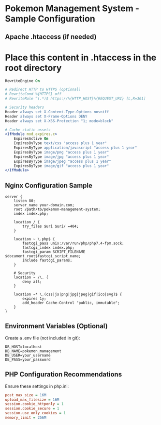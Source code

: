 # Pokemon Management System - Sample Configuration

## Apache .htaccess (if needed)
# Place this content in .htaccess in the root directory

```apache
RewriteEngine On

# Redirect HTTP to HTTPS (optional)
# RewriteCond %{HTTPS} off
# RewriteRule ^(.*)$ https://%{HTTP_HOST}%{REQUEST_URI} [L,R=301]

# Security headers
Header always set X-Content-Type-Options nosniff
Header always set X-Frame-Options DENY
Header always set X-XSS-Protection "1; mode=block"

# Cache static assets
<IfModule mod_expires.c>
    ExpiresActive On
    ExpiresByType text/css "access plus 1 year"
    ExpiresByType application/javascript "access plus 1 year"
    ExpiresByType image/png "access plus 1 year"
    ExpiresByType image/jpg "access plus 1 year"
    ExpiresByType image/jpeg "access plus 1 year"
    ExpiresByType image/gif "access plus 1 year"
</IfModule>
```

## Nginx Configuration Sample
```nginx
server {
    listen 80;
    server_name your-domain.com;
    root /path/to/pokemon-management-system;
    index index.php;

    location / {
        try_files $uri $uri/ =404;
    }

    location ~ \.php$ {
        fastcgi_pass unix:/var/run/php/php7.4-fpm.sock;
        fastcgi_index index.php;
        fastcgi_param SCRIPT_FILENAME $document_root$fastcgi_script_name;
        include fastcgi_params;
    }

    # Security
    location ~ /\. {
        deny all;
    }

    location ~* \.(css|js|png|jpg|jpeg|gif|ico|svg)$ {
        expires 1y;
        add_header Cache-Control "public, immutable";
    }
}
```

## Environment Variables (Optional)
Create a .env file (not included in git):

```env
DB_HOST=localhost
DB_NAME=pokemon_management
DB_USER=your_username
DB_PASS=your_password
```

## PHP Configuration Recommendations
Ensure these settings in php.ini:

```ini
post_max_size = 16M
upload_max_filesize = 16M
session.cookie_httponly = 1
session.cookie_secure = 1
session.use_only_cookies = 1
memory_limit = 256M
```